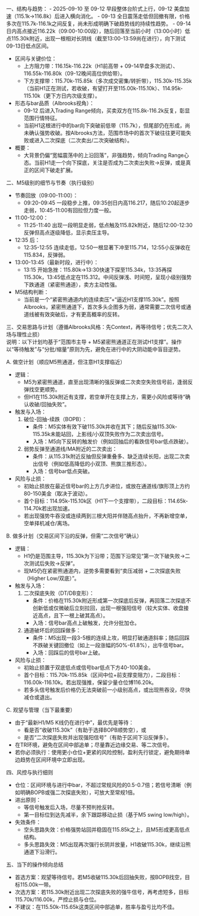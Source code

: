 一、结构与趋势：
    - 2025-09-10 至 09-12 早段整体台阶式上行，09-12 美盘加速（115.1k→116.8k）后进入横向消化。
    - 09-13 全日震荡走低但回撤有限，价格多次在115.7k-116.1k之间反复，尚未形成明确下破趋势线的持续性趋势。
    - 09-14 日内高点接近116.22k（09:00-10:00段），随后回落至当前小时（13:00小时）低点115.30k附近，出现一根相对长阴线（截至13:00-13:59尚在进行），向下测试09-13日低点区间。
- 区间与关键价位：
    - 上方阻力带：116.15k-116.22k（H1前高带 + 09-14早盘多次测试）、116.55k-116.80k（09-12晚间高位供给带）。
    - 下方支撑带：115.70k-115.85k（多次成交密集/转折带），115.30k-115.35k（当前H1正在测试，若收破，有望打开至115.00k-115.10k）、114.95k-115.10k（更下方日内次级支撑）。
- 形态与bar品质（Albrooks视角）：
    - 09-12 后进入Trading Range倾向，买卖双方在115.8k-116.2k反复，彰显范围行情特征。
    - 当前H1这根进行中的bar向下突破前低带（115.7k），但尾部仍在形成，尚未确认强势收破。按Albrooks方法，范围市场中的首次下破往往更可能失败或进入二次探底（二次卖出/二次突破结构）。
- 概要：
    - 大背景仍偏“宽幅震荡中的上沿回落”，非强趋势，倾向Trading Range心态。当前H1走一个向下探底，关注是否成为二次卖出失败→反弹，或是真正的区间下破走扩展。

二、M5级别的细节与节奏（执行级别）

- 节奏回放（09:00-11:00）：
    - 09:20-09:45 一段稳步上推，09:35创日内高116.217，随后10:20起逐步走弱，10:45-11:00有回拉但力度一般。
- 11:00-12:00：
    - 11:25-11:40 出现一段明显走弱，低点触及115.82k附近，随后12:00-12:30 反弹但高点逐级降低，显示卖压主导。
- 12:35 后：
    - 12:35-12:55 连续走低，12:50一根显著下冲至115.714，12:55小反弹收在115.834，反弹弱。
- 13:00-13:45（最新时段，进行中）：
    - 13:15 开始急挫：115.80k→13:30快速下探至115.34k，13:35再探115.30k，13:45低点定在115.312。中间反弹浅、时间短，呈现小级别强势下跌通道（紧密熊通道），卖方主动性强。
- M5结构判断：
    - 当前是一个“紧密熊通道内的连续卖压”+“逼近H1支撑115.30k”。按照Albrooks，紧密熊通道下，首次多头企图多为弱，通常需要二次信号或通道线被有效突破后，才有更高概率的反转。

三、交易思路与计划（遵循Albrooks风格：先Context，再等待信号；优先二次入场与理性止损）  
说明：以下计划均基于“范围市主导 + M5紧密熊通道正在测试H1支撑”。操作以“等待触发”与“分批/缩量”原则为先，避免在进行中的大阴动能中盲目逆势。

A. 做空计划（顺应M5熊通道，但注意H1支撑临近）

- 逻辑：
    - M5为紧密熊通道，直至出现清晰的强反弹或二次卖空失败信号前，逢弱反弹找空更顺势。
    - 但H1在115.30k附近有支撑，若空单开在支撑上方，需更小风险或等待“确认收破/回抽失败”。
- 触发与入场：
    1. 破位-回抽-续跌（BOPB）：
        - 条件：M5实体有效下破115.30k并收在其下；随后反抽115.30k-115.35k未能站回，上影线/小双顶失败作为二次卖出信号。
        - 入场：M5向下反转的触发价（例如回抽后的看跌信号bar低点跌破）。
    2. 弱势反弹至通道线/MA附近的二次卖出：
        - 条件：从115.31k附近反抽但反弹重叠多、缺乏连续长阳，出现二次卖出信号（例如低高降低的小双顶、熊旗三推形态）。
        - 入场：信号bar低点突破。
- 风险与止损：
    - 初始止损放在最近信号bar的上方几步进位，或放在通道线/旗形顶上方约80-150美金（取决于波动）。
    - 首个目标：114.95k-115.10k区（H1下一个支撑带），二段目标：114.65k-114.70k若出现加速。
    - 若出现强势牛吞没或连续两到三根大阳并伴随高点抬升，不再新增空单，空单择机减仓/离场。

B. 做多计划（交易区间下沿的反弹，但需“二次信号”确认）

- 逻辑：
    - H1仍是范围主导，115.30k为下沿带；范围下沿常见“第一次下破失败→二次测试后失败→反弹”。
    - 现M5仍在紧密熊通道内，逆势多需要看到“卖压减弱 + 二次探底失败（Higher Low/双底）”。
- 触发与入场：
    1. 二次探底失败（DT/DB变形）：
        - 条件：价格在115.30k附近形成第一次探底后反弹，再回落二次探底不创新低或仅微破后立刻拉回，出现一根强阳信号（较大实体、收盘接近高点，且下一根上破其高点）。
        - 入场：信号bar高点上破触发，允许分批加仓。
    2. 通道破坏后的回踩做多：
        - 条件：M5出现一段3-5根的连续上攻，明显打破通道斜率；随后回踩不跌破关键回撤位（如上一段涨幅的50%-61.8%），出牛信号bar。
        - 入场：回踩后的信号bar上破。
- 风险与止损：
    - 初始止损置于双底低点或信号bar低点下方40-100美金。
    - 首个目标：115.70k-115.85k（区间中位+前支撑变阻力），二段目标：116.00k-116.10k。若出现强推，保留少量仓位博116.20k。
    - 若多头信号触发后价格仍无法突破前一小级别高点，或出现熊吞没，尽快减仓或退出。

C. 观望与管理（当下最重要）

- 由于“最新H1/M5 K线仍在进行中”，最优先是等待：
    - 看是否“收破115.30k”（有助于选择BOPB顺势空），或
    - 是否“二次探底失败并出现强阳信号”（有助于区间下沿反弹多）。
- 在TR环境，避免在区间中部追单；尽量靠近边缘交易、等二次信号。
- 若你必须执行：使用更小仓位+更紧的风险控制，盈利先行锁定，避免期待单边趋势在区间环境中立即出现。

四、风控与执行细则

- 仓位：区间环境与进行中bar，不超过常规风险的0.5-0.7倍；若信号清晰（例如明确BOPB或强二次探底失败），可放大至常规1倍。
- 进出原则：
    - 等信号触发后入场，尽量不预判抢反转。
    - 第一目标位到达先减半，余下跟踪移动止损（基于M5 swing low/high）。
- 失效条件：
    - 空头思路失效：价格强势站回并稳固在115.85k之上，且M5形成更高低点结构。
    - 多头思路失效：M5出现再次强行长阴并放量，H1收破115.30k，继续沿熊通道下沿滑行。

五、当下的操作倾向总结

- 首选方案：观望等待信号。若M5收破115.30k后回抽失败，按BOPB找空，目标115.00k一带。
- 次选方案：若115.30k附近出现二次探底失败的强牛信号，再考虑短多，目标115.70k/116.00k，严控止损与仓位。
- 不建议：在115.50k-115.65k这类区间中部追单，胜率与盈亏比均不佳。